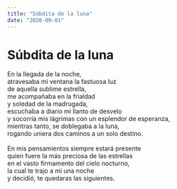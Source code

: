 ```yaml
---
title: "Súbdita de la luna"
date: "2020-09-01"
---
```


# Súbdita de la luna

En la llegada de la noche, \
atravesaba mi ventana la fastuosa luz \
de aquella sublime estrella, \
me acompañaba en la frialdad \
y soledad de la madrugada, \
escuchaba a diario mi llanto de desvelo \
y socorría mis lágrimas con un esplendor de esperanza, \
mientras tanto, se doblegaba a la luna, \
rogando uniera dos caminos a un solo destino.\
\
En mis pensamientos siempre estará presente \
quien fuere la más preciosa de las estrellas \
en el vasto firmamento del cielo nocturno, \
la cual te trajo a mí una noche\
y decidió, te quedaras las siguientes.
